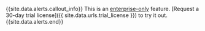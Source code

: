 {{site.data.alerts.callout_info}}
This is an [enterprise-only](enterprise-licensing.html) feature. [Request a 30-day trial license]({{ site.data.urls.trial_license }}) to try it out.
{{site.data.alerts.end}}
